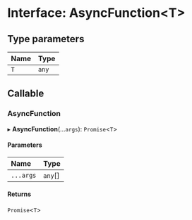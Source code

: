 # Interface: AsyncFunction<T\>

## Type parameters

| Name | Type |
| :------ | :------ |
| `T` | `any` |

## Callable

### AsyncFunction

▸ **AsyncFunction**(...`args`): `Promise`<`T`\>

#### Parameters

| Name | Type |
| :------ | :------ |
| `...args` | `any`[] |

#### Returns

`Promise`<`T`\>
